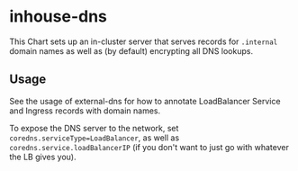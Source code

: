 # inhouse-dns

This Chart sets up an in-cluster server that serves records for `.internal` domain names as well as (by default) encrypting all DNS lookups.

## Usage

See the usage of external-dns for how to annotate LoadBalancer Service and Ingress records with domain names.

To expose the DNS server to the network, set `coredns.serviceType=LoadBalancer`, as well as `coredns.service.loadBalancerIP` (if you don't want to just go with whatever the LB gives you).
